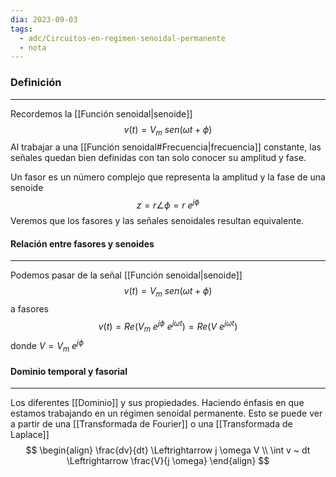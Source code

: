 ```yaml
---
dia: 2023-09-03
tags:
  - adc/Circuitos-en-regimen-senoidal-permanente
  - nota
---
```

### Definición
---
Recordemos la [[Función senoidal|senoide]] $$ v(t) = V_m ~ sen(\omega t + \phi) $$
Al trabajar a una [[Función senoidal#Frecuencia|frecuencia]] constante, las señales quedan bien definidas con tan solo conocer su amplitud y fase.

Un fasor es un número complejo que representa la amplitud y la fase de una senoide $$ z = r \angle{\phi} = r ~ e^{j \phi} $$
Veremos que los fasores y las señales senoidales resultan equivalente.

#### Relación entre fasores y senoides
---
Podemos pasar de la señal [[Función senoidal|senoide]] $$ v(t) = V_m ~ sen(\omega t + \phi) $$ a fasores $$ v(t) = Re \left( V_m ~ e^{j\phi} ~ e^{j \omega t}  \right) = Re \left( V ~ e^{j \omega t}  \right) $$ donde $V = V_m ~ e^{j \phi}$

#### Dominio temporal y fasorial
---
Los diferentes [[Dominio]] y sus propiedades. Haciendo énfasis en que estamos trabajando en un régimen senoidal permanente. Esto se puede ver a partir de una [[Transformada de Fourier]] o una [[Transformada de Laplace]] $$ \begin{align}
	\frac{dv}{dt} \Leftrightarrow j \omega V \\
	\int v ~ dt \Leftrightarrow \frac{V}{j \omega}
\end{align} $$